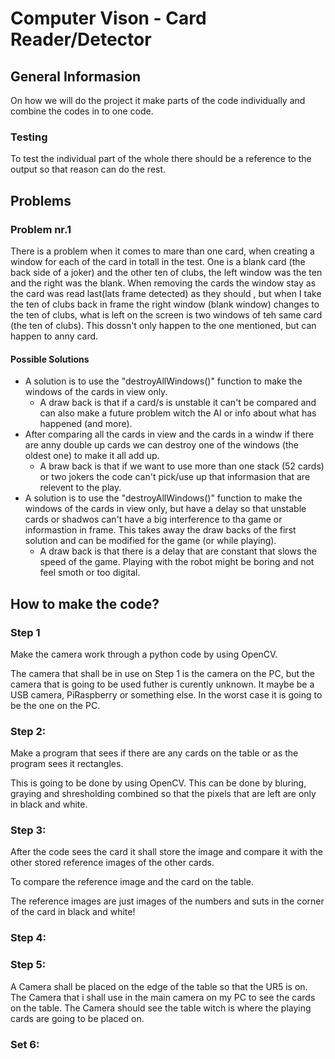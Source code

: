 # Computer Vison - Card Reader/Detector

## General Informasion

On how we will do the project it make parts of the code individually
and combine the codes in to one code.

### Testing

To test the individual part of the whole there should be a reference to 
the output so that reason can do the rest.

## Problems

### Problem nr.1

There is a problem when it comes to mare than one card, when creating a window for each of the card in totall in the test.
One is a blank card (the back side of a joker) and the other ten of clubs, the left window was the ten and the right was the blank.
When removing the cards the window stay as the card was read last(lats frame detected) as they should , but when I take the ten of clubs back in frame the right window (blank window)
changes to the ten of clubs, what is left on the screen is two windows of teh same card (the ten of clubs). This dossn't only happen to the one mentioned, but can happen to anny card.


#### Possible Solutions

- A solution is to use the "destroyAllWindows()" function to make the windows of the cards in view only.
    - A draw back is that if a card/s is unstable it can't be compared and can also make a future problem witch the AI or info about what has happened (and more).
- After comparing all the cards in view and the cards in a windw if there are anny double up cards we can destroy one of the windows (the oldest one) to make it all add up.
    - A braw back is that if we want to use more than one stack (52 cards) or two jokers the code can't pick/use up that informasion that are relevent to the play.
- A solution is to use the "destroyAllWindows()" function to make the windows of the cards in view only, but have a delay so that unstable cards or shadwos can't have a big interference
  to tha game or informastion in frame. This takes away the draw backs of the first solution and can be modified for the game (or while playing).
    - A draw back is that there is a delay that are constant that slows the speed of the game. Playing with the robot might be boring and not feel smoth or too digital.
    
## How to make the code?

### Step 1

Make the camera work through a python code by using OpenCV.

The camera that shall be in use on Step 1 is the camera on the PC,
but the camera that is going to be used futher is curently unknown. 
It maybe be a USB camera, PiRaspberry or something else.
In the worst case it is going to be the one on the PC.

### Step 2:

Make a program that sees if there are any cards on the table or as the program sees it rectangles. 

This is going to be done by using OpenCV.
This can be done by bluring, graying and shresholding combined 
so that the pixels that are left are only in black and white.


### Step 3:

After the code sees the card it shall store the image and compare it 
with the other stored reference images of the other cards. 

To compare the reference image and the card on the table. 

The reference images are just images of the numbers and suts in the corner of the card in black and white!

### Step 4:



### Step 5:

A Camera shall be placed on the edge of the table so that the UR5 is on.
The Camera that i shall use in the main camera on my PC to see the cards on the table.
The Camera should see the table witch is where the playing cards are going to be placed on.

### Set 6:




